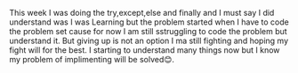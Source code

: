 This week I was doing the try,except,else and finally and I must say I did understand was I was Learning but the problem started when I have to code the problem set cause for now I am still sstruggling to code the problem but understand it. But giving up is not an option I ma still fighting and hoping my fight will for the best. I starting to understand many things now but I know my problem of implimenting will be solved😊.
